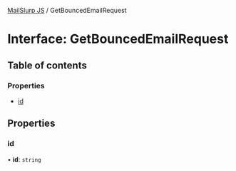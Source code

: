 [MailSlurp JS](../README.md) / GetBouncedEmailRequest

# Interface: GetBouncedEmailRequest

## Table of contents

### Properties

- [id](GetBouncedEmailRequest.md#id)

## Properties

### id

• **id**: `string`
